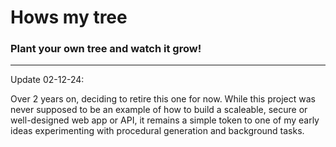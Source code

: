 # Hows my tree

### Plant your own tree and watch it grow!

******

Update 02-12-24:

Over 2 years on, deciding to retire this one for now. 
While this project was never supposed to be an example of how to build a scaleable, secure or well-designed web app or API, it remains a simple token to one of my early ideas experimenting with procedural generation and background tasks.
